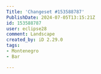 ```yaml
---
Title: 'Changeset #153588787'
PublishDate: 2024-07-05T13:15:21Z
id: 153588787
user: eclipse28
comment: Landscape
created_by: iD 2.29.0
tags:
- Montenegro
- Bar

---
```

